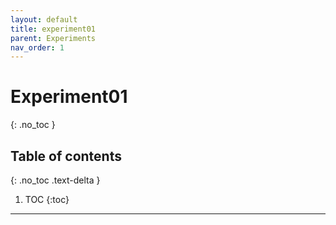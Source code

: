 ```yaml
---
layout: default
title: experiment01
parent: Experiments
nav_order: 1
---
```


# Experiment01
{: .no_toc }

## Table of contents
{: .no_toc .text-delta }

1. TOC
{:toc}

---
